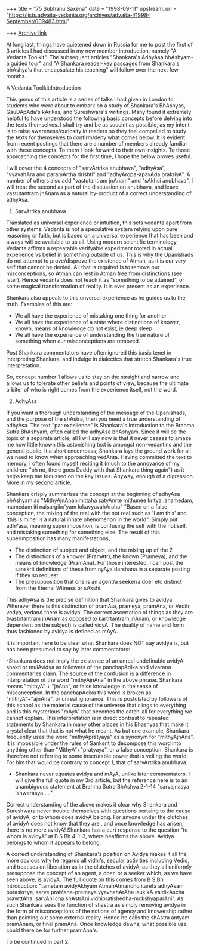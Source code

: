 +++
title = "75 Subhanu Saxena"
date = "1998-09-11"
upstream_url = "https://lists.advaita-vedanta.org/archives/advaita-l/1998-September/009483.html"

+++
[Archive link](https://lists.advaita-vedanta.org/archives/advaita-l/1998-September/009483.html)

At long last, things have quietened down in Russia for me to post the
first of 3 articles I had discussed in my new member introduction,
namely "A Vedanta Toolkit".  The subsequent articles "Shankara's AdhyAsa
bhAshyam-a guided tour" and "A Shankara reader-key passages from
Shankara's bhAshya's that encapsulate his teaching" will follow over the
next few months.


A Vedanta Toolkit:Introduction

This genus of this article is a series of talks I had given in London to
students who were about to embark on a study of Shankara's BhAshyas,
GauDApAda's kArikas, and Sureshwara's writings.  Many found it extremely
helpful to have understood the following basic concepts before delving
into the texts themselves.  I shall try and be as succint as possible,
as my intent is to raise awareness/curiosity in readers so they feel
compelled to study the texts for themselves to confirm/deny what comes
below.  It is evident from recent postings that there are a number of
members already familiar with these concepts. To them I look forward to
their own insights. To those approaching the concepts for the first
time, I hope the below proves useful.

I will cover the 4 concepts of "sarvArtrika anubhava", "adhyAsa",
"vyavahAra and paramArtha drishti" and "adhyAropa-apavAda prakriyA".  A
number of others also add "vastutantram jnAnam" and "sAkhsi anubhava".
I will treat the second as part of the discussion on anubhava, and leave
vastutantram jnAnam as a natural by-product of a correct understanding
of adhyAsa.

1) SarvAtrika anubhava

Translated as universal experience or intuition, this sets vedanta apart
from other systems.  Vedanta is not a speculative system relying upon
pure reasoning or faith, but is based on a universal experience that has
been and always will be available to us all.  Using modern scientific
terminology, Vedanta affirms a repeatable verifyable experiment rooted
in actual experience vs belief in something outside of us.  This is why
the Upanishads do not attempt to prove/disprove the existence of Atman,
as it is our very self that cannot be denied.  All that is required is
to remove our misconceptions, so Atman can rest in Atman free from
distinctions (see later).  Hence vedanta does not teach it as "something
to be attained", or some magical transformation of reality. It is ever
present as an experience.

Shankara also appeals to this unversal experience as he guides us to the
truth. Examples of this are:
- We all have the experience of mistaking one thing for another
- We all have the experience of a state where distinctions of knower,
known, means of knowledge do not exist, ie deep sleep
- We all have the experience of understanding the true nature of
something when our misconceptions are removed.

Post Shankara commentators have often ignored this basic tenet in
interpreting Shankara, and indulge in dialectics that stretch Shankara's
true interpretation.

So, concept number 1 allows us to stay on the straight and narrow and
allows us to tolerate other beliefs and points of view, because the
ultimate arbiter of who is right comes from the experience itself, not
the word.

2) AdhyAsa

If you want a thorough understanding of the message of the Upanishads,
and the purpose of the shAstra, then you need a true understanding of
adhyAsa.  The text "par excellence" is Shankara's introduction to the
Brahma Sutra BhAshyam, often called the adhyAsa bhAshyam.  Since it will
be the topic of a separate article, all I will say now is that it never
ceases to amaze me how little known this astonishing text is amongst
non-vedantins and the general public. It a short encompass, Shankara
lays the ground work for all we need to know when approaching vedAnta.
Having committed the text to memory, I often found myself reciting it
(much to the annoyance of my children: "oh no, there goes Daddy with
that Shankara thing again") as it helps keep me focussed on the key
issues. Anyway, enough of a digression. More in my second article.

Shankara crisply summarises the concept at the beginning of adhyAsa
bhAshyam as "MithyAjnAnanimittaha satyAnrte mithunee kritya, ahamedam,
mamedam iti naisargiko'yam lokavyavahAraha" "Based on a false
conception, the mixing of the real with the not real such as 'I am this'
and 'this is mine' is a natural innate phenomenon in the world".  Simply
put adhYasa, meaning superimposition, is confusing the self with the not
self, and mistaking something for something else. The result of this
superimposition has many manifestations,

- The distinction of subject and object, and the mixing up of the 2
- The distinctions of a knower (PramAtr), the known (Prameya), and the
means of knowledge (PramAna). For those interested, I can post the
sanskrit definitions of these from nyAya darshana in a separate posting
if they so request.
- The presupposition that one is an agent/a seeker/a doer etc distinct
from the Eternal Witness or sAkshi.

This adhyAsa is the precise definition that Shankara gives to avidya.
Wherever there is this distinction of pramAta, prameya, pramAna, or
Veditr, vedya,  vedanA there is avidya. The correct ascertation of
things as they are (vastutantram jnAnam as opposed to kartrtantram
jnAnam, or knowledge dependent on the subject) is called vidyA.  The
duality of name and form thus fashioned by avidya is defined as mAyA.

It is important here to be clear what Shankara does NOT say avidya is,
but has been presumed to say by later commentators:

-Shankara does not imply the existence of an unreal undefinable avidyA
shakti or mulAvidya as followers of the panchapAdika and vivarana
commentaries claim.  The source of the confusion is a difference in
interpretation of the word "mithyAjnAna" in the above phrase.  Shankara
means "mithyA" + "jnAna", or false knowledge in the sense of
misconception.  In the panchapAdika this word is broken as
"mithyA"+"ajnAna", or unreal ignorance.  This is postulated by followers
of this school as the material cause of the universe that clings to
everything and is this mysterious "mAyA" that becomes the catch-all for
everything we cannot explain.  This interpretation is in direct contrast
to repeated statements by Shankara in many other places in his Bhashyas
that make it crystal clear that that is not what he meant. As but one
example, Shankara frequently uses the word "mithyApratyaya" as a synonym
for "mithyAjnAna". It is impossible under the rules of Sanksrit to
decompose this word into anything other than "MithyA"+"pratyaya", or a
false conception. Shankara is therefore not referring to some
inscrutable power that is veiling the world.  For him that would be
contrary to concept 1, that of sarvArtrika anubhava.

- Shankara never equates avidya and mAyA, unlike later commentators.  I
will give the full quote in my 3rd article, but the reference here is to
an unambiguous statement at Brahma Sutra BhAshya 2-1-14 "sarvajnasya
Ishwarasya ...."

Correct understanding of the above makes it clear why Shankara and
Sureshwara never trouble themselves with questions pertaing to the cause
of avidyA, or to whom does avidyA belong.  For anyone under the clutches
of avidyA does not know that they are , and once knowledge has arisen,
there is no more avidyA!  Shankara has a curt response to the question
"to whom is avidyA" at B S Bh 4-1-3, where heaffirms the above.  Avidya
belongs to whom it appears to belong.

A correct understanding of Shankara's position on Avidya makes it all
the more obvious why he regards all vidhi's, secular activities
including Vedic, and treatises on liberation as in the clutches of
avidyA, as they all uniformly presuppose the concept of an agent, a
doer, or a seeker which, as we have seen above, is avidyA.  The full
quote on this comes from B S Bh Introduction: "tametam avidyAkhyam
AtmanAtmanoho itareta adhyAsam puraskrtya, sarve praMana-premeya
vyavhahArAha laukikA vaidikAscha pravrttAha. sarvAni cha shAstrAni
vidhipratishedha-mokshyaparAni".  As such Shankara sees the function of
shastra as simply removing avidya in the form of misconceptions of the
notions of agency and knowership rather than pointing out some external
reality. Hence he calls the shAstra antyam pramAnam, or final pramAna.
Once knowledge dawns, what possible use could there be for further
pramAna's.

To be continued in part 2.

